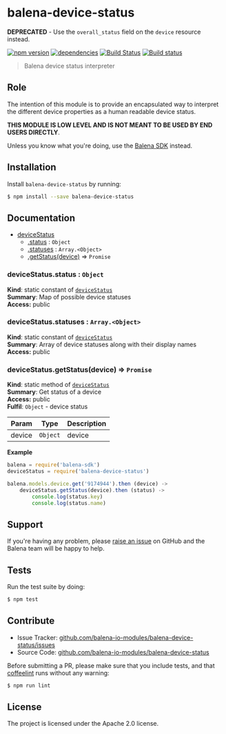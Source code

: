balena-device-status
===================

**DEPRECATED** - Use the `overall_status` field on the `device` resource instead.

[![npm version](https://badge.fury.io/js/balena-device-status.svg)](http://badge.fury.io/js/balena-device-status)
[![dependencies](https://david-dm.org/balena-io-modules/balena-device-status.svg)](https://david-dm.org/balena-io-modules/balena-device-status.svg)
[![Build Status](https://travis-ci.org/balena-io-modules/balena-device-status.svg?branch=master)](https://travis-ci.org/balena-io-modules/balena-device-status)
[![Build status](https://ci.appveyor.com/api/projects/status/2t0yxu6971bjd4xa/branch/master?svg=true)](https://ci.appveyor.com/project/resin-io/balena-device-status/branch/master)

> Balena device status interpreter

Role
----

The intention of this module is to provide an encapsulated way to interpret the different device properties as a human readable device status.

**THIS MODULE IS LOW LEVEL AND IS NOT MEANT TO BE USED BY END USERS DIRECTLY**.

Unless you know what you're doing, use the [Balena SDK](https://github.com/balena-io/balena-sdk) instead.

Installation
------------

Install `balena-device-status` by running:

```sh
$ npm install --save balena-device-status
```

Documentation
-------------


* [deviceStatus](#module_deviceStatus)
    * [.status](#module_deviceStatus.status) : <code>Object</code>
    * [.statuses](#module_deviceStatus.statuses) : <code>Array.&lt;Object&gt;</code>
    * [.getStatus(device)](#module_deviceStatus.getStatus) ⇒ <code>Promise</code>

<a name="module_deviceStatus.status"></a>

### deviceStatus.status : <code>Object</code>
**Kind**: static constant of <code>[deviceStatus](#module_deviceStatus)</code>  
**Summary**: Map of possible device statuses  
**Access:** public  
<a name="module_deviceStatus.statuses"></a>

### deviceStatus.statuses : <code>Array.&lt;Object&gt;</code>
**Kind**: static constant of <code>[deviceStatus](#module_deviceStatus)</code>  
**Summary**: Array of device statuses along with their display names  
**Access:** public  
<a name="module_deviceStatus.getStatus"></a>

### deviceStatus.getStatus(device) ⇒ <code>Promise</code>
**Kind**: static method of <code>[deviceStatus](#module_deviceStatus)</code>  
**Summary**: Get status of a device  
**Access:** public  
**Fulfil**: <code>Object</code> - device status  

| Param | Type | Description |
| --- | --- | --- |
| device | <code>Object</code> | device |

**Example**  
```js
balena = require('balena-sdk')
deviceStatus = require('balena-device-status')

balena.models.device.get('9174944').then (device) ->
	deviceStatus.getStatus(device).then (status) ->
		console.log(status.key)
		console.log(status.name)
```

Support
-------

If you're having any problem, please [raise an issue](https://github.com/balena-io-modules/balena-device-status/issues/new) on GitHub and the Balena team will be happy to help.

Tests
-----

Run the test suite by doing:

```sh
$ npm test
```

Contribute
----------

- Issue Tracker: [github.com/balena-io-modules/balena-device-status/issues](https://github.com/balena-io-modules/balena-device-status/issues)
- Source Code: [github.com/balena-io-modules/balena-device-status](https://github.com/balena-io-modules/balena-device-status)

Before submitting a PR, please make sure that you include tests, and that [coffeelint](http://www.coffeelint.org/) runs without any warning:

```sh
$ npm run lint
```

License
-------

The project is licensed under the Apache 2.0 license.
